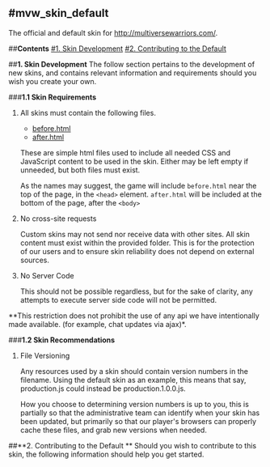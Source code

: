 #mvw_skin_default
------
The official and default skin for http://multiversewarriors.com/. 

##**Contents**
[#1. Skin Development](#1-skin-development)
[#2. Contributing to the Default ](#2-contributing-to-the-default)

##**1. Skin Development**
The follow section pertains to the development of new skins, and contains relevant information and requirements should you wish you create your own.

###**1.1 Skin Requirements**

 1. All skins must contain the following files.
	 - [before.html](https://github.com/MultiverseGames/mvw_skin_default/blob/master/before.html)
	 - [after.html](https://github.com/MultiverseGames/mvw_skin_default/blob/master/after.html)
	
	These are simple html files used to include all needed CSS and JavaScript content to be used in the skin. Either may be left empty if unneeded, but both files must exist.

	As the names may suggest, the game will include `before.html` near the top of the page, in the `<head>` element. `after.html` will be included at the bottom of the page, after the `<body>`

 2. No cross-site requests
 
	 Custom skins may not send nor receive data with other sites. All skin content must exist within the provided folder. This is for the protection of our users and to ensure skin reliability does not depend on external sources.
 
 3. No Server Code
	
	This should not be possible regardless, but for the sake of clarity, any attempts to execute server side code will not be permitted. 

**This restriction does not prohibit the use of any api we have intentionally made available. (for example, chat updates via ajax)*.

###**1.2 Skin Recommendations**
1. File Versioning
	
    Any resources used by a skin should contain version numbers in the filename. Using the default skin as an example, this means that say, production.js could instead be production.1.0.0.js. 
    
    How you choose to determining version numbers is up to you, this is partially so that the administrative team can identify when your skin has been updated, but primarily so that our player's browsers can properly cache these files, and grab new versions when needed.
    
##**2. Contributing to the Default **
Should you wish to contribute to this skin, the following information should help you get started.